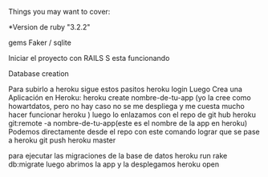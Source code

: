 Things you may want to cover:

\*Version de ruby "3.2.2"

gems Faker / sqlite

Iniciar el proyecto con RAILS S esta funcionando

Database creation

Para subirlo a heroku sigue estos pasitos heroku login Luego Crea una Aplicación en Heroku: heroku create nombre-de-tu-app (yo la cree como howartdatos, pero no hay caso no se me despliega y me cuesta mucho hacer funcionar heroku ) luego lo enlazamos con el repo de git hub heroku git:remote -a nombre-de-tu-app(este es el nombre de la app en heroku) Podemos directamente desde el repo con este comando lograr que se pase a heroku git push heroku master

para ejecutar las migraciones de la base de datos heroku run rake db:migrate luego abrimos la app y la desplegamos heroku open
